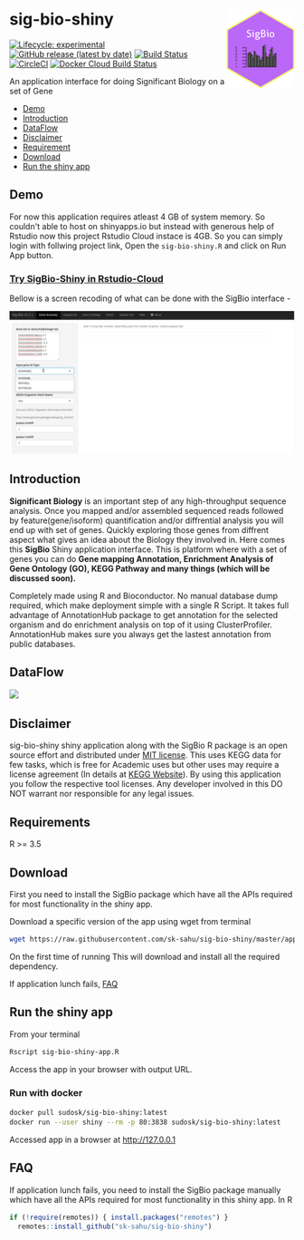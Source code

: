 # sig-bio-shiny <img src="inst/figures/sigbio_logo.png" align="right" alt="" width="120" />

<!-- badges: start -->
  [![Lifecycle: experimental](https://img.shields.io/badge/lifecycle-experimental-orange.svg)](https://www.tidyverse.org/lifecycle/#experimental)
  [![GitHub release (latest by date)](https://img.shields.io/github/v/release/sk-sahu/sig-bio-shiny)](https://github.com/sk-sahu/sig-bio-shiny/releases)
  [![Build Status](https://travis-ci.org/sk-sahu/sig-bio-shiny.svg?branch=master)](https://travis-ci.org/sk-sahu/sig-bio-shiny)
  [![CircleCI](https://circleci.com/gh/sk-sahu/sig-bio-shiny.svg?style=svg)](https://circleci.com/gh/sk-sahu/sig-bio-shiny)
  [![Docker Cloud Build Status](https://img.shields.io/docker/cloud/build/sudosk/sig-bio-shiny)](https://hub.docker.com/repository/docker/sudosk/sig-bio-shiny/builds)
<!-- badges: end -->

An application interface for doing Significant Biology on a set of Gene

* [Demo](#demo)
* [Introduction](#introduction)
* [DataFlow](#dataflow)
* [Disclaimer](#disclaimer)
* [Requirement](#requirements)
* [Download](#download)
* [Run the shiny app](#run-the-shiny-app)

## Demo
For now this application requires atleast 4 GB of system memory. So couldn't able to host on shinyapps.io but instead with generous help of Rstudio now this project Rstudio Cloud instace is 4GB. So you can simply login with follwing project link, Open the `sig-bio-shiny.R` and click on Run App button. 

### [Try SigBio-Shiny in Rstudio-Cloud](https://rstudio.cloud/project/1023160)

Bellow is a screen recoding of what can be done with the SigBio interface - 

![](sigbio-v0.2.1.gif)

## Introduction
**Significant Biology** is an important step of any high-throughput sequence analysis. Once you mapped and/or assembled sequenced reads followed by feature(gene/isoform) quantification and/or diffrential analysis you will end up with set of genes. Quickly exploring those genes from diffrent aspect what gives an idea about the Biology they involved in. Here comes this **SigBio** Shiny application interface. This is platform where with a set of genes you can do **Gene mapping Annotation, Enrichment Analysis of Gene Ontology (GO), KEGG Pathway and many things (which will be discussed soon).**

Completely made using R and Bioconductor. No manual database dump required, which make deployment simple with a single R Script. It takes full advantage of AnnotationHub package to get annotation for the selected organism and do enrichment analysis on top of it using ClusterProfiler.  AnnotationHub makes sure you always get the lastest annotation from public databases. 

## DataFlow
![](https://vectr.com/sksahu/cIcdhZe42.png?width=640&height=640&select=cIcdhZe42page0)

## Disclaimer
sig-bio-shiny shiny application along with the SigBio R package is an open source effort and distributed under [MIT license](https://opensource.org/licenses/MIT). This uses KEGG data for few tasks, which is free for Academic uses but other uses may require a license agreement (In details at [KEGG Website](https://www.kegg.jp/kegg/legal.html)). By using this application you follow the respective tool licenses. Any developer involved in this DO NOT warrant nor responsible for any legal issues.

## Requirements
R >= 3.5

## Download
First you need to install the SigBio package which have all the APIs required for most functionality in the shiny app.

Download a specific version of the app using wget from terminal
```bash
wget https://raw.githubusercontent.com/sk-sahu/sig-bio-shiny/master/app.R -O sig-bio-shiny-app.R
```
On the first time of running This will download and install all the required dependency.

If application lunch fails, [FAQ](#faq) 

## Run the shiny app
From your terminal
```bash
Rscript sig-bio-shiny-app.R
```
Access the app in your browser with output URL.

### Run with docker
```bash
docker pull sudosk/sig-bio-shiny:latest
docker run --user shiny --rm -p 80:3838 sudosk/sig-bio-shiny:latest
```
Accessed app in a browser at http://127.0.0.1

## FAQ
If application lunch fails, you need to install the SigBio package manually which have all the APIs required for most functionality in this shiny app. In R
```r
if (!require(remotes)) { install.packages("remotes") }
  remotes::install_github("sk-sahu/sig-bio-shiny")
```
